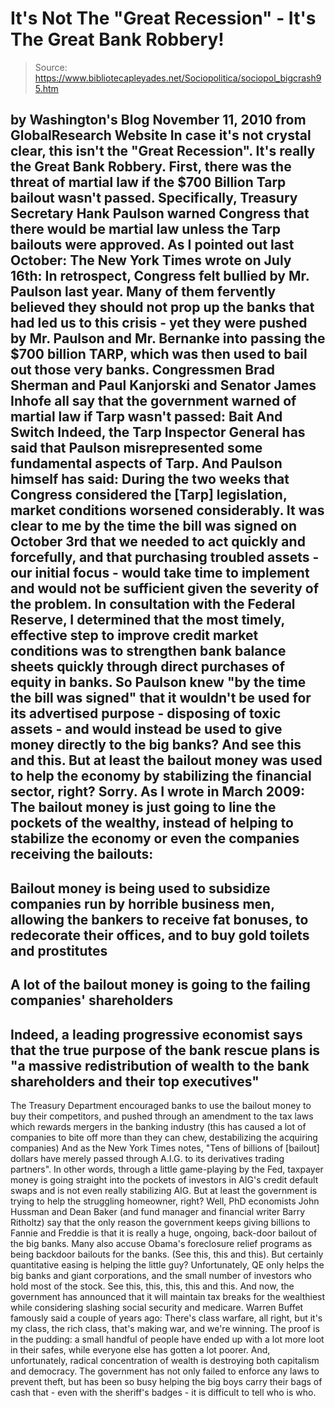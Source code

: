 # It's Not The "Great Recession" - It's The Great Bank Robbery!

> Source: https://www.bibliotecapleyades.net/Sociopolitica/sociopol_bigcrash95.htm

by Washington's Blog
November 11, 2010
from
GlobalResearch Website
In case it's not crystal clear, this isn't the "Great Recession". It's
really the Great Bank Robbery.
First, there was the threat of martial law if the $700 Billion Tarp bailout
wasn't passed. Specifically, Treasury Secretary Hank Paulson warned
Congress that there would be martial law unless the Tarp bailouts were
approved.
As I pointed out
last October:
The New York Times
wrote on July 16th:
In retrospect, Congress felt bullied by Mr. Paulson last year. Many of
them fervently believed they should not prop up the banks that had led
us to this crisis - yet they were pushed by Mr. Paulson and Mr. Bernanke
into passing the $700 billion TARP, which was then used to bail out
those very banks.
Congressmen Brad Sherman and Paul
Kanjorski and Senator James Inhofe all say that the government
warned of martial law if Tarp wasn't passed:
Bait And Switch
Indeed, the Tarp Inspector General has
said that Paulson misrepresented some
fundamental aspects of Tarp.
And Paulson himself has
said:
During the two weeks that Congress
considered the [Tarp] legislation, market conditions worsened
considerably.
It was clear to me by the time the bill was
signed on October 3rd that we needed to act quickly and forcefully, and
that purchasing troubled assets - our initial focus - would take time to
implement and would not be sufficient given the severity of the problem.
In consultation with the Federal Reserve, I
determined that the most timely, effective step to improve credit market
conditions was to strengthen bank balance sheets quickly through direct
purchases of equity in banks.
So Paulson knew "by the time the bill was
signed" that it wouldn't be used for its advertised purpose - disposing of
toxic assets - and would instead be used to give money directly to the big
banks?
And see
this and
this.
But at least the bailout money was used to help the economy by stabilizing
the financial sector, right?
Sorry.
As I wrote in
March 2009:
The bailout money is just going to line the
pockets of the wealthy, instead of helping to stabilize the economy or
even the companies receiving the bailouts:
-
Bailout money is being used to
subsidize companies run by horrible business men, allowing the
bankers to receive
fat bonuses, to
redecorate their offices, and
to buy
gold toilets and
prostitutes
-
A lot of the bailout money is going
to the failing companies'
shareholders
-
Indeed, a leading progressive
economist
says that the true purpose of the bank rescue plans is
"a massive redistribution of wealth to the bank shareholders and
their top executives"
-
The Treasury Department
encouraged
banks to use the bailout money to buy their competitors, and
pushed through an amendment to the tax laws which rewards
mergers in the banking industry (this has caused a lot of
companies to bite off more than they can chew, destabilizing the
acquiring companies)
And as the New York Times
notes,
"Tens of billions of [bailout] dollars
have merely passed through A.I.G. to its derivatives trading
partners".
In other words, through a little
game-playing by the Fed, taxpayer money is going straight into the
pockets of investors in AIG's credit default swaps and is not even
really stabilizing AIG.
But at least the government is trying to help
the struggling homeowner, right?
Well, PhD economists
John Hussman and
Dean Baker (and fund
manager and financial writer Barry Ritholtz) say that the only reason the
government keeps giving billions to Fannie and Freddie is that it is really
a huge, ongoing, back-door bailout of the big banks.
Many also accuse Obama's foreclosure relief programs as being backdoor
bailouts for the banks. (See
this,
this and
this).
But certainly quantitative easing is helping the little guy?
Unfortunately, QE only helps the
big banks and giant corporations, and the
small number of investors who hold
most of the stock.
See
this,
this,
this,
this and
this.
And now, the government has announced that it will
maintain tax breaks for
the wealthiest while considering slashing social security and medicare.
Warren Buffet famously
said a couple of years ago:
There's class warfare, all right, but it's
my class, the rich class, that's making war, and we're winning.
The proof is in the pudding: a small handful of
people have ended up with
a lot more loot in their safes, while everyone
else has gotten a lot poorer. And, unfortunately, radical concentration of
wealth is
destroying both capitalism and democracy.
The government has not only
failed to enforce any laws to prevent theft, but
has been so busy helping the big boys carry their bags of cash that - even
with the sheriff's badges - it is
difficult to tell who is who.
